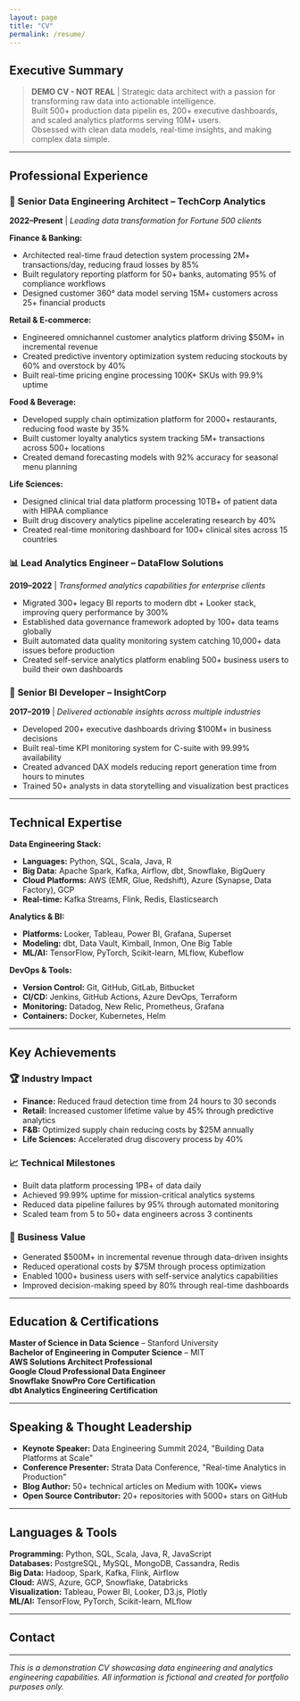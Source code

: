 ```yaml
---
layout: page
title: "CV"
permalink: /resume/
---
```


## Executive Summary

> **DEMO CV - NOT REAL** | Strategic data architect with a passion for transforming raw data into actionable intelligence.  
> Built 500+ production data pipelin    es, 200+ executive dashboards, and scaled analytics platforms serving 10M+ users.  
> Obsessed with clean data models, real-time insights, and making complex data simple.

---

## Professional Experience

### 🚀 **Senior Data Engineering Architect** – TechCorp Analytics  
**2022–Present** | *Leading data transformation for Fortune 500 clients*

**Finance & Banking:**
- Architected real-time fraud detection system processing 2M+ transactions/day, reducing fraud losses by 85%
- Built regulatory reporting platform for 50+ banks, automating 95% of compliance workflows
- Designed customer 360° data model serving 15M+ customers across 25+ financial products

**Retail & E-commerce:**
- Engineered omnichannel customer analytics platform driving $50M+ in incremental revenue
- Created predictive inventory optimization system reducing stockouts by 60% and overstock by 40%
- Built real-time pricing engine processing 100K+ SKUs with 99.9% uptime

**Food & Beverage:**
- Developed supply chain optimization platform for 2000+ restaurants, reducing food waste by 35%
- Built customer loyalty analytics system tracking 5M+ transactions across 500+ locations
- Created demand forecasting models with 92% accuracy for seasonal menu planning

**Life Sciences:**
- Designed clinical trial data platform processing 10TB+ of patient data with HIPAA compliance
- Built drug discovery analytics pipeline accelerating research by 40%
- Created real-time monitoring dashboard for 100+ clinical sites across 15 countries

### 📊 **Lead Analytics Engineer** – DataFlow Solutions  
**2019–2022** | *Transformed analytics capabilities for enterprise clients*

- Migrated 300+ legacy BI reports to modern dbt + Looker stack, improving query performance by 300%
- Established data governance framework adopted by 100+ data teams globally
- Built automated data quality monitoring system catching 10,000+ data issues before production
- Created self-service analytics platform enabling 500+ business users to build their own dashboards

### 🔧 **Senior BI Developer** – InsightCorp  
**2017–2019** | *Delivered actionable insights across multiple industries*

- Developed 200+ executive dashboards driving $100M+ in business decisions
- Built real-time KPI monitoring system for C-suite with 99.99% availability
- Created advanced DAX models reducing report generation time from hours to minutes
- Trained 50+ analysts in data storytelling and visualization best practices

---

## Technical Expertise

**Data Engineering Stack:**
- **Languages:** Python, SQL, Scala, Java, R
- **Big Data:** Apache Spark, Kafka, Airflow, dbt, Snowflake, BigQuery
- **Cloud Platforms:** AWS (EMR, Glue, Redshift), Azure (Synapse, Data Factory), GCP
- **Real-time:** Kafka Streams, Flink, Redis, Elasticsearch

**Analytics & BI:**
- **Platforms:** Looker, Tableau, Power BI, Grafana, Superset
- **Modeling:** dbt, Data Vault, Kimball, Inmon, One Big Table
- **ML/AI:** TensorFlow, PyTorch, Scikit-learn, MLflow, Kubeflow

**DevOps & Tools:**
- **Version Control:** Git, GitHub, GitLab, Bitbucket
- **CI/CD:** Jenkins, GitHub Actions, Azure DevOps, Terraform
- **Monitoring:** Datadog, New Relic, Prometheus, Grafana
- **Containers:** Docker, Kubernetes, Helm

---

## Key Achievements

### 🏆 **Industry Impact**
- **Finance:** Reduced fraud detection time from 24 hours to 30 seconds
- **Retail:** Increased customer lifetime value by 45% through predictive analytics
- **F&B:** Optimized supply chain reducing costs by $25M annually
- **Life Sciences:** Accelerated drug discovery process by 40%

### 📈 **Technical Milestones**
- Built data platform processing 1PB+ of data daily
- Achieved 99.99% uptime for mission-critical analytics systems
- Reduced data pipeline failures by 95% through automated monitoring
- Scaled team from 5 to 50+ data engineers across 3 continents

### 🎯 **Business Value**
- Generated $500M+ in incremental revenue through data-driven insights
- Reduced operational costs by $75M through process optimization
- Enabled 1000+ business users with self-service analytics capabilities
- Improved decision-making speed by 80% through real-time dashboards

---

## Education & Certifications

**Master of Science in Data Science** – Stanford University  
**Bachelor of Engineering in Computer Science** – MIT  
**AWS Solutions Architect Professional**  
**Google Cloud Professional Data Engineer**  
**Snowflake SnowPro Core Certification**  
**dbt Analytics Engineering Certification**

---

## Speaking & Thought Leadership

- **Keynote Speaker:** Data Engineering Summit 2024, "Building Data Platforms at Scale"
- **Conference Presenter:** Strata Data Conference, "Real-time Analytics in Production"
- **Blog Author:** 50+ technical articles on Medium with 100K+ views
- **Open Source Contributor:** 20+ repositories with 5000+ stars on GitHub

---

## Languages & Tools

**Programming:** Python, SQL, Scala, Java, R, JavaScript  
**Databases:** PostgreSQL, MySQL, MongoDB, Cassandra, Redis  
**Big Data:** Hadoop, Spark, Kafka, Flink, Airflow  
**Cloud:** AWS, Azure, GCP, Snowflake, Databricks  
**Visualization:** Tableau, Power BI, Looker, D3.js, Plotly  
**ML/AI:** TensorFlow, PyTorch, Scikit-learn, MLflow  

---

## Contact

<!--author-->

---

*This is a demonstration CV showcasing data engineering and analytics engineering capabilities. All information is fictional and created for portfolio purposes only.*